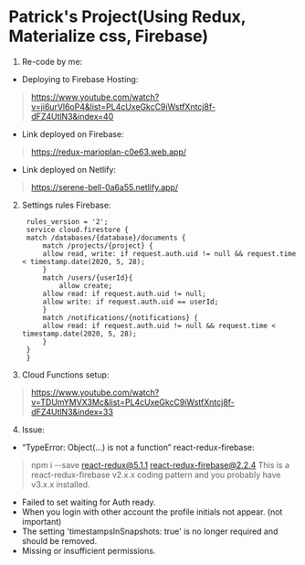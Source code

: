 # Patrick's Project(Using Redux, Materialize css, Firebase)
1. Re-code by me:
* Deploying to Firebase Hosting:
> https://www.youtube.com/watch?v=ji6urVl6oP4&list=PL4cUxeGkcC9iWstfXntcj8f-dFZ4UtlN3&index=40 
* Link deployed on Firebase:
> https://redux-marioplan-c0e63.web.app/
* Link deployed on Netlify:
> https://serene-bell-0a6a55.netlify.app/
2. Settings rules Firebase:

        rules_version = '2';
        service cloud.firestore {
        match /databases/{database}/documents {
            match /projects/{project} {
            allow read, write: if request.auth.uid != null && request.time < timestamp.date(2020, 5, 28);  
            }
            match /users/{userId}{
                allow create;
            allow read: if request.auth.uid != null;
            allow write: if request.auth.uid == userId;
            }
            match /notifications/{notifications} {
            allow read: if request.auth.uid != null && request.time < timestamp.date(2020, 5, 28);
            }
        }
        }

3. Cloud Functions setup:
> https://www.youtube.com/watch?v=TDUmYMVX3Mc&list=PL4cUxeGkcC9iWstfXntcj8f-dFZ4UtlN3&index=33

4. Issue:
* “TypeError: Object(…) is not a function” react-redux-firebase:
> npm i --save react-redux@5.1.1 react-redux-firebase@2.2.4
    This is a react-redux-firebase v2.x.x coding pattern and you probably have v3.x.x installed.

* Failed to set waiting for Auth ready.
* When you login with other account the profile initials not appear. (not important)
* The setting 'timestampsInSnapshots: true' is no longer required and should be removed.
* Missing or insufficient permissions.